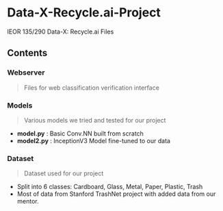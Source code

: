 # Data-X-Recycle.ai-Project
IEOR 135/290 Data-X: Recycle.ai Files

## Contents

### Webserver
> Files for web classification verification interface


### Models
> Various models we tried and tested for our project
* **model.py** : Basic Conv.NN built from scratch
* **model2.py** : InceptionV3 Model fine-tuned to our data


### Dataset
> Dataset used for our project
* Split into 6 classes: Cardboard, Glass, Metal, Paper, Plastic, Trash
* Most of data from Stanford TrashNet project with added data from our mentor.


